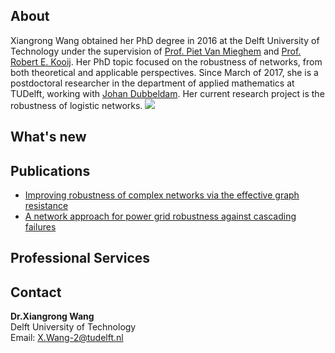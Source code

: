## About

Xiangrong Wang obtained her PhD degree in 2016 at the Delft University of Technology under the supervision of [Prof. Piet Van Mieghem](https://www.nas.ewi.tudelft.nl/people/Piet/) and [Prof. Robert E. Kooij](https://www.nas.ewi.tudelft.nl/people/Rob/).  Her PhD topic focused on the robustness of networks,  from both theoretical and applicable perspectives. Since March of 2017, she is a postdoctoral researcher in the department of applied mathematics at TUDelft, working with [Johan Dubbeldam](http://ta.twi.tudelft.nl/dv/users/dubbel/).  Her current research project is the robustness of logistic networks. 
![](https://github.com/xiangrongwang/xiangrongwang.github.io/blob/master/assets/images/xiangrong.jpeg)
## What's new

## Publications
- [Improving robustness of complex networks via the effective graph resistance](https://link.springer.com/article/10.1140/epjb/e2014-50276-0)
- [A network approach for power grid robustness against cascading failures](http://ieeexplore.ieee.org/abstract/document/7325231/)

## Professional Services

## Contact
**Dr.Xiangrong Wang**  
Delft University of Technology  
Email: X.Wang-2@tudelft.nl
